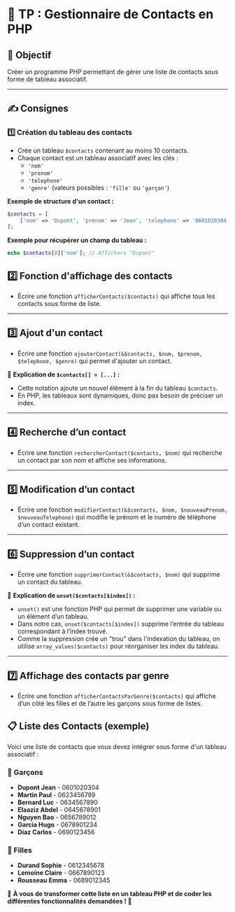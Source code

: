 # 📌 TP : Gestionnaire de Contacts en PHP

## 🎯 Objectif  
Créer un programme PHP permettant de gérer une liste de contacts sous forme de tableau associatif.

---

## ✍️ Consignes  

### 1️⃣ Création du tableau des contacts  
- Crée un tableau `$contacts` contenant au moins 10 contacts.  
- Chaque contact est un tableau associatif avec les clés :  
  - `'nom'`  
  - `'prenom'`  
  - `'telephone'`  
  - `'genre'` (valeurs possibles : `'fille'` ou `'garçon'`)  

**Exemple de structure d'un contact :**  
```php
$contacts = [
    ['nom' => 'Dupont', 'prenom' => 'Jean', 'telephone' => '0601020304', 'genre' => 'garçon']
];
```

**Exemple pour récupérer un champ du tableau :**
```php
echo $contacts[0]['nom']; // Affichera "Dupont"
```

## 2️⃣ Fonction d'affichage des contacts  
- Écrire une fonction `afficherContacts($contacts)` qui affiche tous les contacts sous forme de liste.  

---

## 3️⃣ Ajout d'un contact  
- Écrire une fonction `ajouterContact(&$contacts, $nom, $prenom, $telephone, $genre)` qui permet d'ajouter un contact.  

📌 **Explication de `$contacts[] = [...]` :**  
- Cette notation ajoute un nouvel élément à la fin du tableau `$contacts`.  
- En PHP, les tableaux sont dynamiques, donc pas besoin de préciser un index.  

---

## 4️⃣ Recherche d’un contact  
- Écrire une fonction `rechercherContact($contacts, $nom)` qui recherche un contact par son nom et affiche ses informations.  

---

## 5️⃣ Modification d’un contact  
- Écrire une fonction `modifierContact(&$contacts, $nom, $nouveauPrenom, $nouveauTelephone)` qui modifie le prénom et le numéro de téléphone d’un contact existant.  

---

## 6️⃣ Suppression d’un contact  
- Écrire une fonction `supprimerContact(&$contacts, $nom)` qui supprime un contact du tableau.  

📌 **Explication de `unset($contacts[$index])` :**  
- `unset()` est une fonction PHP qui permet de supprimer une variable ou un élément d’un tableau.  
- Dans notre cas, `unset($contacts[$index])` supprime l’entrée du tableau correspondant à l’index trouvé.  
- Comme la suppression crée un "trou" dans l'indexation du tableau, on utilise `array_values($contacts)` pour réorganiser les index du tableau.  

---

## 7️⃣ Affichage des contacts par genre  
- Écrire une fonction `afficherContactsParGenre($contacts)` qui affiche d’un côté les filles et de l’autre les garçons sous forme de listes.  

## 📋 Liste des Contacts (exemple)  
Voici une liste de contacts que vous devez intégrer sous forme d'un tableau associatif :  

### 👦 Garçons  
- **Dupont Jean** - 0601020304  
- **Martin Paul** - 0623456789  
- **Bernard Luc** - 0634567890  
- **Elaaziz Abdel** - 0645678901  
- **Nguyen Bao** - 0656789012  
- **Garcia Hugo** - 0678901234  
- **Diaz Carlos** - 0690123456  

### 👧 Filles  
- **Durand Sophie** - 0612345678  
- **Lemoine Claire** - 0667890123  
- **Rousseau Emma** - 0689012345  

📌 **À vous de transformer cette liste en un tableau PHP et de coder les différentes fonctionnalités demandées ! 🚀**  


